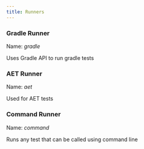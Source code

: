 ```yaml
---
title: Runners
---
```


### Gradle Runner

Name: _gradle_

Uses Gradle API to run gradle tests
 
### AET Runner

Name: _aet_

Used for AET tests

### Command Runner

Name: _command_

Runs any test that can be called using command line

